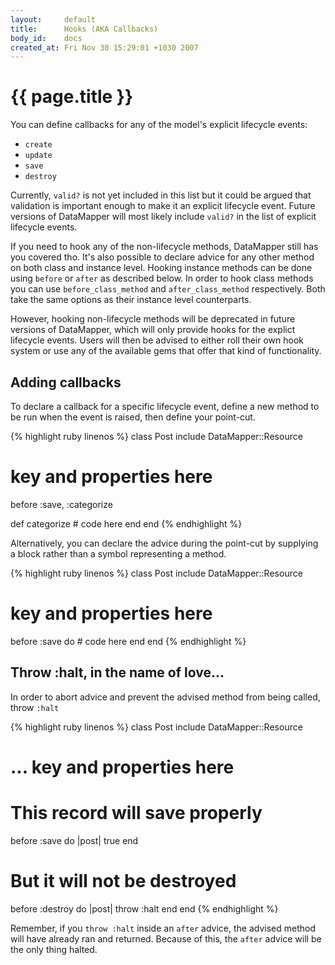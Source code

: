 ```yaml
---
layout:     default
title:      Hooks (AKA Callbacks)
body_id:    docs
created_at: Fri Nov 30 15:29:01 +1030 2007
---
```


{{ page.title }}
================

You can define callbacks for any of the model's explicit lifecycle events:

* `create`
* `update`
* `save`
* `destroy`

Currently, `valid?` is not yet included in this list but it could be
argued that validation is important enough to make it an explicit
lifecycle event. Future versions of DataMapper will most likely include
`valid?` in the list of explicit lifecycle events.

If you need to hook any of the non-lifecycle methods, DataMapper still
has you covered tho. It's also possible to declare advice for any other
method on both class and instance level. Hooking instance methods can be
done using `before` or `after` as described below. In order to hook
class methods you can use `before_class_method` and `after_class_method`
respectively. Both take the same options as their instance level
counterparts.

However, hooking non-lifecycle methods will be deprecated in future versions
of DataMapper, which will only provide hooks for the explict lifecycle events.
Users will then be advised to either roll their own hook system or use any of
the available gems that offer that kind of functionality.

Adding callbacks
----------------------------

To declare a callback for a specific lifecycle event, define a new method to
be run when the event is raised, then define your point-cut.

{% highlight ruby linenos %}
class Post
  include DataMapper::Resource

  # key and properties here

  before :save, :categorize

  def categorize
    # code here
  end
end
{% endhighlight %}

Alternatively, you can declare the advice during the point-cut by supplying a
block rather than a symbol representing a method.

{% highlight ruby linenos %}
class Post
  include DataMapper::Resource

  # key and properties here

  before :save do
    # code here
  end
end
{% endhighlight %}

Throw :halt, in the name of love...
-----------------------------------

In order to abort advice and prevent the advised method from being called, throw `:halt`

{% highlight ruby linenos %}
class Post
  include DataMapper::Resource

  # ... key and properties here

  # This record will save properly
  before :save do |post|
    true
  end

  # But it will not be destroyed
  before :destroy do |post|
    throw :halt
  end
end
{% endhighlight %}

Remember, if you `throw :halt` inside an `after` advice, the advised method will
have already ran and returned. Because of this, the `after` advice will be the
only thing halted.
